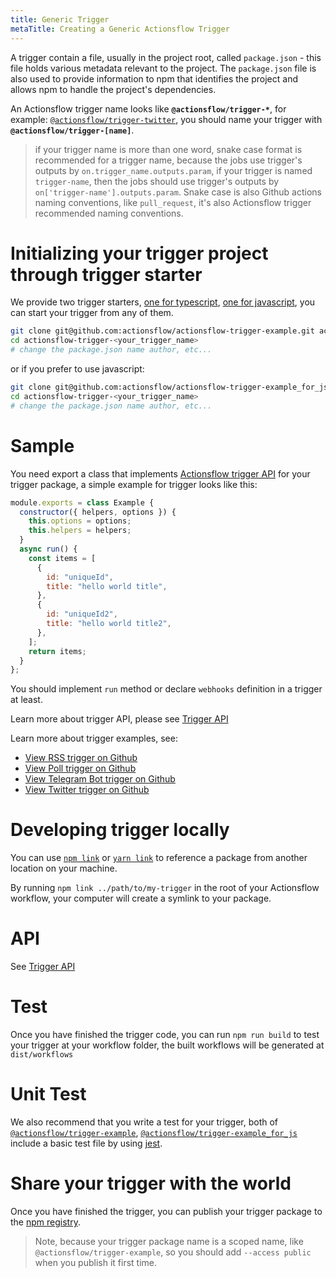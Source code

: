 ```yaml
---
title: Generic Trigger
metaTitle: Creating a Generic Actionsflow Trigger
---
```


A trigger contain a file, usually in the project root, called `package.json` - this file holds various metadata relevant to the project. The `package.json` file is also used to provide information to npm that identifies the project and allows npm to handle the project's dependencies.

An Actionsflow trigger name looks like **`@actionsflow/trigger-*`**, for example: [`@actionsflow/trigger-twitter`](https://github.com/actionsflow/actionsflow/tree/master/packages/actionsflow-trigger-twitter), you should name your trigger with **`@actionsflow/trigger-[name]`**.

> if your trigger name is more than one word, snake case format is recommended for a trigger name, because the jobs use trigger's outputs by `on.trigger_name.outputs.param`, if your trigger is named `trigger-name`, then the jobs should use trigger's outputs by `on['trigger-name'].outputs.param`. Snake case is also Github actions naming conventions, like `pull_request`, it's also Actionsflow trigger recommended naming conventions.

# Initializing your trigger project through trigger starter

We provide two trigger starters, [one for typescript](https://github.com/actionsflow/actionsflow-trigger-example), [one for javascript](https://github.com/actionsflow/actionsflow-trigger-example_for_js), you can start your trigger from any of them.

```bash
git clone git@github.com:actionsflow/actionsflow-trigger-example.git actionsflow-trigger-<your_trigger_name>
cd actionsflow-trigger-<your_trigger_name>
# change the package.json name author, etc...
```

or if you prefer to use javascript:

```bash
git clone git@github.com:actionsflow/actionsflow-trigger-example_for_js.git actionsflow-trigger-<your_trigger_name>
cd actionsflow-trigger-<your_trigger_name>
# change the package.json name author, etc...
```

# Sample

You need export a class that implements [Actionsflow trigger API](../reference/trigger-api.md) for your trigger package, a simple example for trigger looks like this:

```javascript
module.exports = class Example {
  constructor({ helpers, options }) {
    this.options = options;
    this.helpers = helpers;
  }
  async run() {
    const items = [
      {
        id: "uniqueId",
        title: "hello world title",
      },
      {
        id: "uniqueId2",
        title: "hello world title2",
      },
    ];
    return items;
  }
};
```

You should implement `run` method or declare `webhooks` definition in a trigger at least.

Learn more about trigger API, please see [Trigger API](../reference/trigger-api.md)

Learn more about trigger examples, see:

- [View RSS trigger on Github](https://github.com/actionsflow/actionsflow/blob/master/packages/actionsflow/src/triggers/rss.ts)
- [View Poll trigger on Github](https://github.com/actionsflow/actionsflow/blob/master/packages/actionsflow/src/triggers/poll.ts)
- [View Telegram Bot trigger on Github](https://github.com/actionsflow/actionsflow/tree/master/packages/actionsflow-trigger-telegram_bot)
- [View Twitter trigger on Github](https://github.com/actionsflow/actionsflow/tree/master/packages/actionsflow-trigger-twitter)

# Developing trigger locally

You can use [`npm link`](https://docs.npmjs.com/cli/link.html) or [`yarn link`](https://yarnpkg.com/lang/en/docs/cli/link/) to reference a package from another location on your machine.

By running `npm link ../path/to/my-trigger` in the root of your Actionsflow workflow, your computer will create a symlink to your package.

# API

See [Trigger API](../reference/trigger-api.md)

# Test

Once you have finished the trigger code, you can run `npm run build` to test your trigger at your workflow folder, the built workflows will be generated at `dist/workflows`

# Unit Test

We also recommend that you write a test for your trigger, both of [`@actionsflow/trigger-example`](https://github.com/actionsflow/actionsflow-trigger-example), [`@actionsflow/trigger-example_for_js`](https://github.com/actionsflow/actionsflow-trigger-example_for_js) include a basic test file by using [jest](https://jestjs.io/en/).

# Share your trigger with the world

Once you have finished the trigger, you can publish your trigger package to the [npm registry](https://www.npmjs.com/).

> Note, because your trigger package name is a scoped name, like `@actionsflow/trigger-example`, so you should add `--access public` when you publish it first time.
